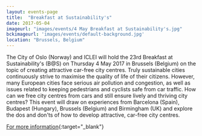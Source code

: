 ```yaml
---
layout: events-page
title:  "Breakfast at Sustainability's"
date: 2017-05-04
imageurl: "images/events/4 May Breakfast at Sustainability's.jpg"
bckimageurl: 'images/events/default-background.jpg'
location: "Brussels, Belgium"
---
```


The City of Oslo (Norway) and ICLEI will hold the 23rd Breakfast at Sustainability's (B@S) on Thursday 4 May 2017 in Brussels (Belgium) on the topic of creating attractive car-free city centres. Truly sustainable cities continuously strive to maximise the quality of life of their citizens. However, many European cities face serious air pollution and congestion, as well as issues related to keeping pedestrians and cyclists safe from car traffic. How can we free city centres from cars and still ensure lively and thriving city centres? This event will draw on experiences from Barcelona (Spain), Budapest (Hungary), Brussels (Belgium) and Birmingham (UK) and explore the dos and don'ts of how to develop attractive, car-free city centres.

[For more information](http://www.iclei-europe.org/events/?cmd=view&uid=66c699bb){:target="_blank"} 
